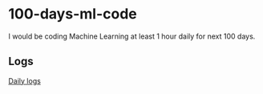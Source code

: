 # 100-days-ml-code
I would be coding Machine Learning at least 1 hour daily for next 100 days.

## Logs
[Daily logs](https://github.com/chetanhere/100-days-ml-code/blob/master/logs.md)
